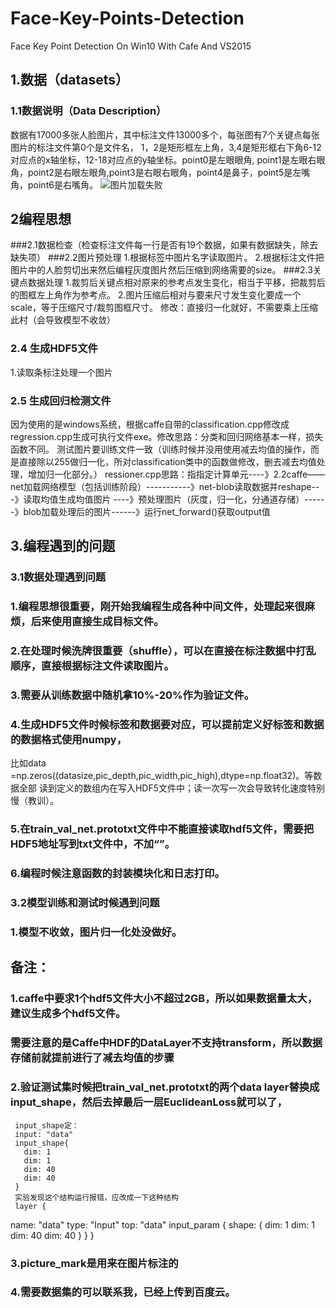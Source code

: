 # Face-Key-Points-Detection
Face Key Point Detection  On Win10 With Cafe And VS2015

## 1.数据（datasets）
### 1.1数据说明（Data Description）
数据有17000多张人脸图片，其中标注文件13000多个，每张图有7个关键点每张图片的标注文件第0个是文件名，
1，2是矩形框左上角，3,4是矩形框右下角6-12 对应点的x轴坐标，12-18对应点的y轴坐标。point0是左眼眼角,
point1是左眼右眼角，point2是右眼左眼角,point3是右眼右眼角，point4是鼻子，point5是左嘴角，point6是右嘴角。
![图片加载失败](https://github.com/thehappysheep/Face-Key-Points-Detection-/blob/master/example.jpg)
## 2编程思想
###2.1数据检查（检查标注文件每一行是否有19个数据，如果有数据缺失，除去缺失项）
###2.2图片预处理
1.根据标签中图片名字读取图片。
2.根据标注文件把图片中的人脸剪切出来然后编程灰度图片然后压缩到网络需要的size。
###2.3关键点数据处理
 1.裁剪后关键点相对原来的参考点发生变化，相当于平移，把裁剪后的图框左上角作为参考点。
 2.图片压缩后相对与要来尺寸发生变化要成一个scale，等于压缩尺寸/裁剪图框尺寸。
   修改：直接归一化就好，不需要乘上压缩此村（会导致模型不收敛）
### 2.4 生成HDF5文件
1.读取条标注处理一个图片
### 2.5 生成回归检测文件
因为使用的是windows系统，根据caffe自带的classification.cpp修改成regression.cpp生成可执行文件exe。修改思路：分类和回归网络基本一样，损失函数不同。
测试图片要训练文件一致（训练时候并没用使用减去均值的操作，而是直接除以255做归一化，所对classification类中的函数做修改，删去减去均值处理，增加归一化部分。）
ressioner.cpp思路：指指定计算单元----》2.2caffe——net加载网络模型（包括训练阶段）-----------》net-blob读取数据并reshape---》读取均值生成均值图片
----》预处理图片（灰度，归一化，分通道存储）------》blob加载处理后的图片------》运行net_forward()获取output值
## 3.编程遇到的问题
### 3.1数据处理遇到问题
### 1.编程思想很重要，刚开始我编程生成各种中间文件，处理起来很麻烦，后来使用直接生成目标文件。
### 2.在处理时候洗牌很重要（shuffle），可以在直接在标注数据中打乱顺序，直接根据标注文件读取图片。
### 3.需要从训练数据中随机拿10%-20%作为验证文件。
### 4.生成HDF5文件时候标签和数据要对应，可以提前定义好标签和数据的数据格式使用numpy，
   比如data =np.zeros((datasize,pic_depth,pic_width,pic_high),dtype=np.float32)。等数据全部
  读到定义的数组内在写入HDF5文件中；读一次写一次会导致转化速度特别慢（教训）。
### 5.在train_val_net.prototxt文件中不能直接读取hdf5文件，需要把HDF5地址写到txt文件中，不加“”。
### 6.编程时候注意函数的封装模块化和日志打印。
### 3.2模型训练和测试时候遇到问题
### 1.模型不收敛，图片归一化处没做好。
## 备注：
### 1.caffe中要求1个hdf5文件大小不超过2GB，所以如果数据量太大，建议生成多个hdf5文件。
### 需要注意的是Caffe中HDF的DataLayer不支持transform，所以数据存储前就提前进行了减去均值的步骤
### 2.验证测试集时候把train_val_net.prototxt的两个data layer替换成input_shape，然后去掉最后一层EuclideanLoss就可以了，
     input_shape定：
     input: "data"
     input_shape{
       dim: 1
       dim: 1
       dim: 40
       dim: 40
     }
     实验发现这个结构运行报错，应改成一下这种结构
     layer {
  name: "data"
  type: "Input"
  top: "data"
  input_param { shape: { dim: 1 dim: 1 dim: 40 dim: 40 } }
}
### 3.picture_mark是用来在图片标注的
### 4.需要数据集的可以联系我，已经上传到百度云。

